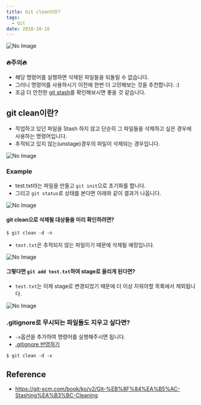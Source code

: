 ```yaml
---
title: Git clean이란?
tags:
  - Git
date: 2018-10-18
---
```


![No Image](/assets/logo/git.png)

### 🔥주의🔥
- 해당 명령어를 실행하면 삭제된 파일들을 되돌릴 수 없습니다.
- 그러니 명령어를 사용하시기 이전에 한번 더 고민해보는 것을 추천합니다. :)
- 조금 더 안전한 [git stash](https://nesoy.github.io/articles/2017-05/git-stash)를 확인해보시면 좋을 것 같습니다.

## git clean이란?
- 작업하고 있던 파일을 Stash 하지 않고 단순히 그 파일들을 삭제하고 싶은 경우에 사용하는 명령어입니다.
- 추적되고 있지 않는(unstage)경우의 파일이 삭제되는 경우입니다.

![No Image](/assets/posts/20181018/1.png)

### Example
- test.txt라는 파일을 만들고 `git init`으로 초기화를 합니다.
- 그리고 `git status`로 상태를 본다면 아래와 같이 결과가 나옵니다.

![No Image](/assets/posts/20181018/2.png)

#### git clean으로 삭제될 대상들을 미리 확인하려면?
```shell
$ git clean -d -n
```

- `test.txt`은 추적되지 않는 파일이기 때문에 삭제될 예정입니다.

![No Image](/assets/posts/20181018/3.png)


#### 그렇다면 `git add test.txt`하여 stage로 올리게 된다면?
- `test.txt`는 이제 stage로 변경되었기 때문에 더 이상 지워야할 목록에서 제외됩니다.

![No Image](/assets/posts/20181018/4.png)


### .gitignore로 무시되는 파일들도 지우고 싶다면?
- `-x`옵션을 추가하여 명령어를 실행해주시면 됩니다.
- [.gitignore 반영하기](https://nesoy.github.io/articles/2017-01/Git-Ignore)
```shell
$ git clean -d -x
```

## Reference
- <https://git-scm.com/book/ko/v2/Git-%EB%8F%84%EA%B5%AC-Stashing%EA%B3%BC-Cleaning>

